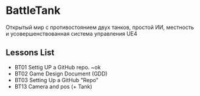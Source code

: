 ﻿# BattleTank
Открытый мир с противостоянием двух танков, простой ИИ, местность и усовершенствованная система управления UE4


## Lessons List
* BT01 Settig UP a GitHub repo. ~ok
* BT02 Game Design Document (GDD)
* BT03 Setting Up a GitHub "Repo"
* BT13 Camera and pos (+ Tank)
